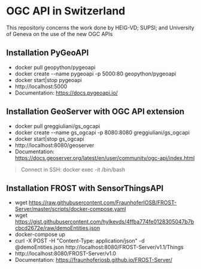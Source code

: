 # OGC API in Switzerland
This repositoriy concerns the work done by HEIG-VD; SUPSI; and University of Geneva on the use of the new OGC APIs

## Installation PyGeoAPI
* docker pull geopython/pygeoapi
* docker create --name pygeoapi -p 5000:80 geopython/pygeoapi
* docker start|stop pygeoapi
* http://localhost:5000
* Documentation: https://docs.pygeoapi.io/

## Installation GeoServer with OGC API extension
* docker pull greggiuliani/gs_ogcapi
* docker create --name gs_ogcapi -p 8080:8080 greggiuliani/gs_ogcapi
* docker start|stop gs_ogcapi
* http://localhost:8080/geoserver
* Documentation: https://docs.geoserver.org/latest/en/user/community/ogc-api/index.html

> Connect in SSH: docker exec -it <your container name> /bin/bash

## Installation FROST with SensorThingsAPI
* wget https://raw.githubusercontent.com/FraunhoferIOSB/FROST-Server/master/scripts/docker-compose.yaml
* wget https://gist.githubusercontent.com/hylkevds/4ffba774fe0128305047b7bcbcd2672e/raw/demoEntities.json
* docker-compose up
* curl -X POST -H "Content-Type: application/json" -d @demoEntities.json http://localhost:8080/FROST-Server/v1.1/Things
* http://localhost:8080/FROST-Server/v1.0
* Documentation: https://fraunhoferiosb.github.io/FROST-Server/
